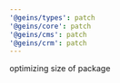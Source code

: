 ```yaml
---
'@geins/types': patch
'@geins/core': patch
'@geins/cms': patch
'@geins/crm': patch
---
```


optimizing size of package
